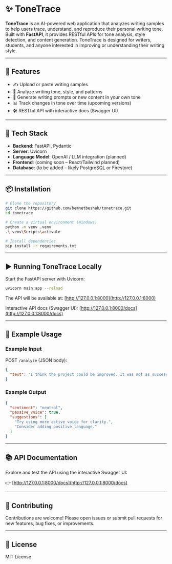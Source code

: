 # ✨ ToneTrace

**ToneTrace** is an AI-powered web application that analyzes writing samples to help users trace, understand, and reproduce their personal writing tone. Built with **FastAPI**, it provides RESTful APIs for tone analysis, style detection, and content generation. ToneTrace is designed for writers, students, and anyone interested in improving or understanding their writing style.

---

## 🚀 Features

- ✍️ Upload or paste writing samples
- 🧠 Analyze writing tone, style, and patterns
- 🎯 Generate writing prompts or new content in your own tone
- 📊 Track changes in tone over time (upcoming versions)
- 🛠️ RESTful API with interactive docs (Swagger UI)

---

## 🧱 Tech Stack

- **Backend**: FastAPI, Pydantic
- **Server**: Uvicorn
- **Language Model**: OpenAI / LLM integration (planned)
- **Frontend**: (coming soon – React/Tailwind planned)
- **Database**: (to be added – likely PostgreSQL or Firestore)

---

## 📦 Installation

```bash
# Clone the repository
git clone https://github.com/bemnetbeshah/tonetrace.git
cd tonetrace

# Create a virtual environment (Windows)
python -m venv .venv
.\.venv\Scripts\activate

# Install dependencies
pip install -r requirements.txt
```

---

## ▶️ Running ToneTrace Locally

Start the FastAPI server with Uvicorn:

```bash
uvicorn main:app --reload
```

The API will be available at: [http://127.0.0.1:8000](http://127.0.0.1:8000)

Interactive API docs (Swagger UI): [http://127.0.0.1:8000/docs](http://127.0.0.1:8000/docs)

---

## 📝 Example Usage

### Example Input

POST `/analyze` (JSON body):

```json
{
  "text": "I think the project could be improved. It was not as successful as we hoped."
}
```

### Example Output

```json
{
  "sentiment": "neutral",
  "passive_voice": true,
  "suggestions": [
    "Try using more active voice for clarity.",
    "Consider adding positive language."
  ]
}
```

---

## 📚 API Documentation

Explore and test the API using the interactive Swagger UI:

👉 [http://127.0.0.1:8000/docs](http://127.0.0.1:8000/docs)

---

## 🤝 Contributing

Contributions are welcome! Please open issues or submit pull requests for new features, bug fixes, or improvements.

---

## 📄 License

MIT License
